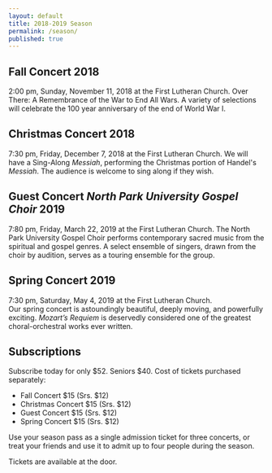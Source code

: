 ```yaml
---
layout: default
title: 2018-2019 Season
permalink: /season/
published: true
---
```









## **Fall Concert 2018**
2:00 pm, Sunday, November 11, 2018 
at the First Lutheran Church.
Over There: A Remembrance of the War to End All Wars. A variety of selections will celebrate the 100 year anniversary of the end of World War I.



## **Christmas Concert 2018**
7:30 pm, Friday, December 7, 2018 
at the First Lutheran Church.
We will have a Sing-Along _Messiah_, performing the Christmas portion of Handel's _Messiah_. The audience is welcome to sing along if they wish.



## **Guest Concert _North Park University Gospel Choir_ 2019**
7:80 pm, Friday, March 22, 2019 at the First Lutheran Church.
The North Park University Gospel Choir performs contemporary sacred music from the spiritual and gospel genres. A select ensemble of singers, drawn from the choir by audition, serves as a touring ensemble for the group. 



## **Spring Concert 2019**
7:30 pm, Saturday, May 4, 2019 at the First Lutheran Church.  
Our spring concert is astoundingly beautiful, deeply moving, and powerfully exciting.
_Mozart’s Requiem_ is deservedly considered one of the greatest
choral-orchestral works ever written.



## Subscriptions
Subscribe today for only $52. Seniors $40.
Cost of tickets purchased separately:

* Fall Concert $15 (Srs. $12)
* Christmas Concert $15 (Srs. $12)
* Guest Concert $15 (Srs. $12)
* Spring Concert $15 (Srs. $12)

Use your season pass as a single admission ticket for three concerts, or treat your friends and use it to admit up to four people during the season.

Tickets are available at the door.
